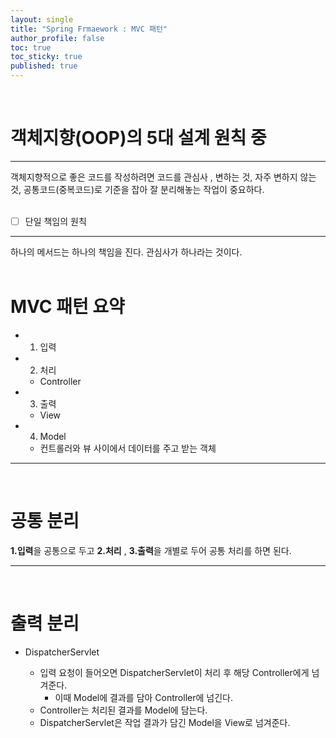 ```yaml
---
layout: single
title: "Spring Frmaework : MVC 패턴"
author_profile: false
toc: true
toc_sticky: true
published: true
---
```


<br>

# 객체지향(OOP)의 5대 설계 원칙 중

<hr>

<div class="notice--info">
객체지향적으로 좋은 코드를 작성하려면 코드를 관심사 , 변하는 것, 자주 변하지 않는 것, 공통코드(중복코드)로 기준을 잡아 잘 분리해놓는 작업이 중요하다.
</div>

<br>

- [ ] 단일 책임의 원칙

<hr>

<div class="notice--info">
하나의 메서드는 하나의 책임을 진다. 관심사가 하나라는 것이다.
</div>

<br>

# MVC 패턴 요약

* 1. 입력
* 2. 처리
  - Controller
* 3. 출력
  - View
* 4. Model
  - 컨트롤러와 뷰 사이에서 데이터를 주고 받는 객체

<hr>
<br>

# 공통 분리

<div class="notice--info">
<b>1.입력</b>을 공통으로 두고 <b>2.처리</b> , <b>3.출력</b>을 개별로 두어 공통 처리를 하면 된다.
</div>

<hr>
<br>

# 출력 분리

* DispatcherServlet

  - 입력 요청이 들어오면 DispatcherServlet이 처리 후 해당 Controller에게 넘겨준다.
    * 이때 Model에 결과를 담아 Controller에 넘긴다.
  - Controller는 처리된 결과를 Model에 담는다.
  - DispatcherServlet은 작업 결과가 담긴 Model을 View로 넘겨준다.